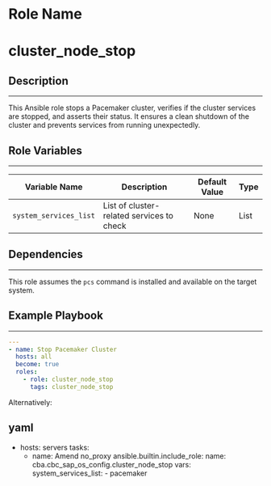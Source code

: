 Role Name
=========

# cluster_node_stop

## Description
------------
This Ansible role stops a Pacemaker cluster, verifies if the cluster services are stopped, and asserts their status. It ensures a clean shutdown of the cluster and prevents services from running unexpectedly.

## Role Variables
--------------

| Variable Name          | Description                                            | Default Value | Type   |
|------------------------|--------------------------------------------------------|--------------|--------|
| `system_services_list` | List of cluster-related services to check             | None         | List   |

## Dependencies
------------
This role assumes the `pcs` command is installed and available on the target system.

## Example Playbook
----------------

```yaml
---
- name: Stop Pacemaker Cluster
  hosts: all
  become: true
  roles:
    - role: cluster_node_stop
      tags: cluster_node_stop
```

Alternatively:

yaml
---
- hosts: servers
  tasks:
    - name: Amend no_proxy
      ansible.builtin.include_role:
        name: cba.cbc_sap_os_config.cluster_node_stop
      vars:
        system_services_list:
          - pacemaker
```
